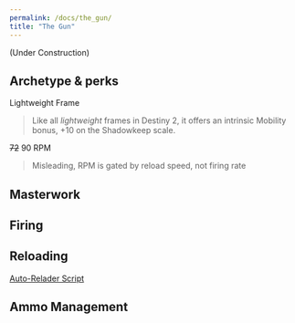 ```yaml
---
permalink: /docs/the_gun/
title: "The Gun"
---
```


(Under Construction)

## Archetype & perks

Lightweight Frame
> Like all _lightweight_ frames in Destiny 2, it offers an intrinsic Mobility bonus, +10 on the Shadowkeep scale.

~~72~~ 90 RPM
> Misleading, RPM is gated by reload speed, not firing rate

## Masterwork

## Firing

## Reloading

[Auto-Relader Script](https://www.reddit.com/r/FightingLion/comments/fgl9sm/autolion_v25_weapon_toggle/)

## Ammo Management
